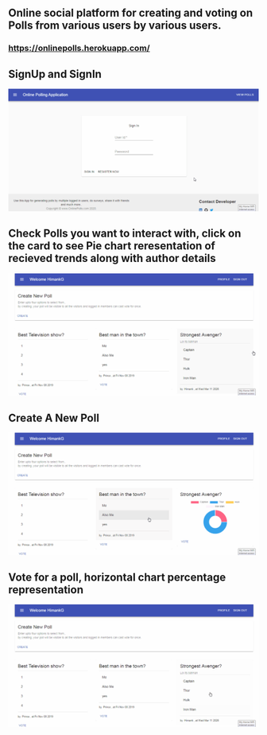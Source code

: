 
## Online social platform for creating and voting on Polls from various users by various users.

### https://onlinepolls.herokuapp.com/

## SignUp and SignIn

![](registerLogin.gif)

## Check Polls you want to interact with, click on the card to see Pie chart reresentation of recieved trends along with author details

![](checkpolls.gif)

## Create A New Poll

![](addPoll.gif)

## Vote for a poll, horizontal chart percentage representation

![](vote.gif)
